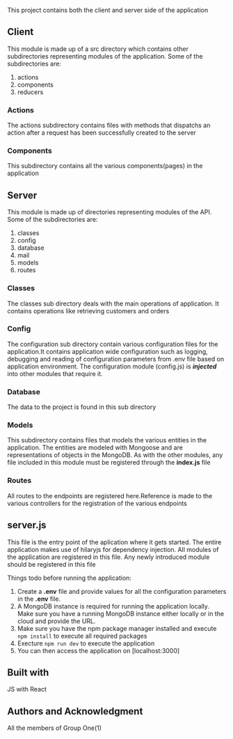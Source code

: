 This project contains both the client and server side of the application

## Client 

This module is made up of a src directory which contains other subdirectories representing modules of the application. Some of the subdirectories are: 

1. actions
2. components
3. reducers

### Actions

The actions subdirectory contains files with methods that dispatchs an action after a request has been successfully created to the server

### Components

This subdirectory contains all the various components(pages) in the application 

## Server

This module is made up of directories representing modules of the API. Some of the subdirectories are:

1. classes
2. config
3. database
4. mail
5. models
6. routes


### Classes

The classes sub directory deals with the main operations of application. It contains operations 
like retrieving customers and orders

### Config

The configuration sub directory contain various configuration files for the application.It contains application wide configuration such as logging, debugging and reading of configuration parameters from .env file based on application environment. The configuration module (config.js) is ***injected*** into other modules that require it.

### Database

The data to the project is found in this sub directory

### Models

This subdirectory contains files that models the various entities in the application. The entities are modeled with Mongoose and are representations of objects in the MongoDB. As with the other modules, any file included in this module must be registered through the **index.js** file

### Routes

All routes to the endpoints are registered here.Reference is made to the various controllers for the registration of the various endpoints


## server.js

This file is the entry point of the aplication where it gets started. The entire application makes use of hilaryjs for dependency injection. All modules of the application are registered in this file. Any newly introduced module should be registered in this file


Things todo before running the application:

1. Create a **.env** file and provide values for all the configuration parameters in the **.env** file.
2. A MongoDB instance is required for running the application locally. Make sure you have a running  MongoDB instance either locally or in the cloud and provide the URL.
3. Make sure you have the npm package manager installed and execute `npm install` to execute all required packages
4. Execture `npm run dev` to execute the application
5. You can then access the application on [localhost:3000]

## Built with 
JS with React 

## Authors and Acknowledgment
All the members of Group One(1)
